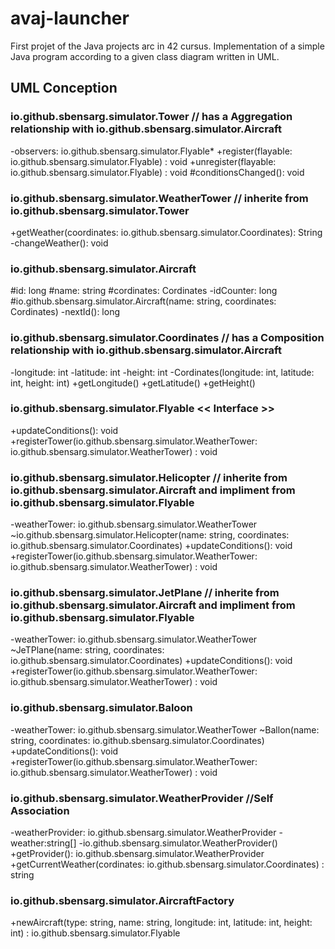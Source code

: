 # avaj-launcher
First projet of the Java projects arc in 42 cursus. Implementation of a simple Java program according to a given class diagram written in UML.

## UML Conception

### io.github.sbensarg.simulator.Tower // has a Aggregation relationship with io.github.sbensarg.simulator.Aircraft
-observers: io.github.sbensarg.simulator.Flyable*
+register(flayable: io.github.sbensarg.simulator.Flyable) : void
+unregister(flayable: io.github.sbensarg.simulator.Flyable) : void
#conditionsChanged(): void

### io.github.sbensarg.simulator.WeatherTower // inherite from io.github.sbensarg.simulator.Tower
+getWeather(coordinates: io.github.sbensarg.simulator.Coordinates): String
-changeWeather(): void

### io.github.sbensarg.simulator.Aircraft
#id: long
#name: string
#cordinates: Cordinates
-idCounter: long
#io.github.sbensarg.simulator.Aircraft(name: string, coordinates: Cordinates)
-nextId(): long

### io.github.sbensarg.simulator.Coordinates // has a Composition relationship with io.github.sbensarg.simulator.Aircraft
-longitude: int
-latitude: int
-height: int
-Cordinates(longitude: int, latitude: int, height: int)
+getLongitude()
+getLatitude()
+getHeight()

### io.github.sbensarg.simulator.Flyable << Interface >>
+updateConditions(): void
+registerTower(io.github.sbensarg.simulator.WeatherTower: io.github.sbensarg.simulator.WeatherTower) : void

### io.github.sbensarg.simulator.Helicopter // inherite from io.github.sbensarg.simulator.Aircraft and impliment from io.github.sbensarg.simulator.Flyable
-weatherTower: io.github.sbensarg.simulator.WeatherTower
~io.github.sbensarg.simulator.Helicopter(name: string, coordinates: io.github.sbensarg.simulator.Coordinates)
+updateConditions(): void
+registerTower(io.github.sbensarg.simulator.WeatherTower: io.github.sbensarg.simulator.WeatherTower) : void

### io.github.sbensarg.simulator.JetPlane // inherite from io.github.sbensarg.simulator.Aircraft and impliment from io.github.sbensarg.simulator.Flyable
-weatherTower: io.github.sbensarg.simulator.WeatherTower
~JeTPlane(name: string, coordinates: io.github.sbensarg.simulator.Coordinates)
+updateConditions(): void
+registerTower(io.github.sbensarg.simulator.WeatherTower: io.github.sbensarg.simulator.WeatherTower) : void

### io.github.sbensarg.simulator.Baloon
-weatherTower: io.github.sbensarg.simulator.WeatherTower
~Ballon(name: string, coordinates: io.github.sbensarg.simulator.Coordinates)
+updateConditions(): void
+registerTower(io.github.sbensarg.simulator.WeatherTower: io.github.sbensarg.simulator.WeatherTower) : void

### io.github.sbensarg.simulator.WeatherProvider //Self Association
-weatherProvider: io.github.sbensarg.simulator.WeatherProvider
-weather:string[]
-io.github.sbensarg.simulator.WeatherProvider()
+getProvider(): io.github.sbensarg.simulator.WeatherProvider
+getCurrentWeather(cordinates: io.github.sbensarg.simulator.Coordinates) : string

### io.github.sbensarg.simulator.AircraftFactory
+newAircraft(type: string, name: string, longitude: int, latitude: int, height: int) : io.github.sbensarg.simulator.Flyable 

